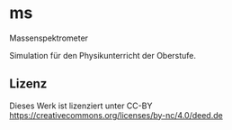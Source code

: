 # ms
Massenspektrometer

Simulation für den Physikunterricht der Oberstufe. 

## Lizenz ##
Dieses Werk ist lizenziert unter CC-BY https://creativecommons.org/licenses/by-nc/4.0/deed.de
